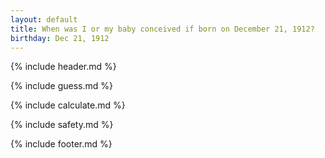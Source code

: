 ```yaml
---
layout: default
title: When was I or my baby conceived if born on December 21, 1912?
birthday: Dec 21, 1912
---
```


{% include header.md %}

{% include guess.md %}

{% include calculate.md %}

{% include safety.md %}

{% include footer.md %}



